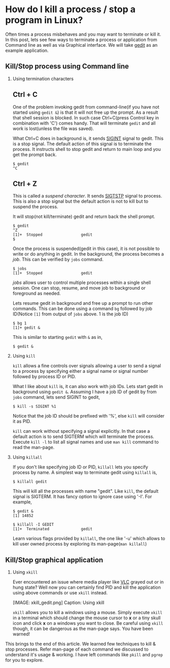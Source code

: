How do I kill a process / stop a program in Linux?
==================================================

Often times a process misbehaves and you may want to terminate or kill
it. In this post, lets see few ways to terminate a process or
application from Command line as well as via Graphical interface. We
will take [gedit](https://wiki.gnome.org/Apps/Gedit) as an example
application.


Kill/Stop process using Command line
------------------------------------

1. Using termination characters

   Ctrl + C
   --------

	One of the problem invoking gedit from command-line(if you have
	not started using `gedit &`) is that it will not free up the
	prompt. As a result that shell session is blocked. In such case
	Ctrl+C(press Control key in combination with 'C') comes handy.
	That will terminate `gedit` and all work is lost(unless the file
	was saved).

	What Ctrl+C does in background is, it sends
    [SIGINT](http://man7.org/linux/man-pages/man7/signal.7.html)
    signal to gedit. This is a stop signal. The default action of this
    signal is to terminate the process. It instructs shell to stop
    gedit and return to main loop and you get the prompt back.


	```
	$ gedit
	^C
	```


   Ctrl + Z
   --------

   This is called a _suspend character_. It sends
   [SIGTSTP](http://man7.org/linux/man-pages/man7/signal.7.html)
   signal to process. This is also a stop signal but the default
   action is not to kill but to suspend the process.

   It will stop(not kill/terminate) gedit and return back the shell
   prompt.

   ```
   $ gedit
   ^Z
   [1]+  Stopped                 gedit
   $
   ```

   Once the process is suspended(gedit in this case), it is not
   possible to write or do anything in gedit. In the background, the
   process becomes a _job_. This can be verified by `jobs` command.

   ```
   $ jobs
   [1]+  Stopped                 gedit
   ```

   _jobs_ allows user to control multiple processes within a single
   shell session. One can stop, resume, and move job to background or
   foreground as needed.

   Lets resume gedit in background and free up a prompt to run other
   commands. This can be done using a command `bg` followed by job
   ID(Notice `[1]` from output of `jobs` above. 1 is the job ID)

   ```
   $ bg 1
   [1]+ gedit &
   ```

   This is similar to starting `gedit` with `&` as in,

   ```
   $ gedit &
   ```


2. Using `kill`

   `kill` allows a fine controls over signals allowing a user to send
   a signal to a process by specifying either a signal name or signal
   number followed by process ID or PID.

   What I like about `kill` is, it can also work with job IDs. Lets
   start gedit in background using `gedit &`. Assuming I have a job ID
   of gedit by from `jobs` command, lets send SIGINT to gedit,

   ```
   $ kill -s SIGINT %1
   ```

   Notice that the job ID should be prefixed with '%', else `kill`
   will consider it as PID.

   `kill` can work without specifying a signal explicitly. In that
   case a default action is to send SIGTERM which will terminate the
   process. Execute `kill -l` to list all signal names and use `man
   kill` command to read the man-page.

3. Using `killall`

   If you don't like specifying job ID or PID, `killall` lets you
   specify process by name. A simplest way to terminate gedit using
   `killall` is,

   ```
   $ killall gedit
   ```

   This will kill all the processes with name "gedit". Like `kill`,
   the default signal is SIGTERM. It has fancy option to ignore case
   using '-I'. For example,

   ```
   $ gedit &
   [1] 14852

   $ killall -I GEDIT
   [1]+  Terminated              gedit
   ```

   Learn various flags provided by `killall`, the one like '-u' which
   allows to kill user owned process by exploring its man-page(`man
   killall`)


Kill/Stop graphical application
-------------------------------


1. Using `xkill`

	Ever encountered an issue where media player like
	[VLC](https://www.videolan.org/vlc/index.html) grayed out or in
	hung state? Well now you can certainly find PID and kill the
	application using above commands or use `xkill` instead.


	[IMAGE: xkill_gedit.png]
	Caption: Using xkill

	`xkill` allows you to kill a windows using a mouse. Simply execute
	`xkill` in a terminal which should change the mouse cursor to
	**x** or a tiny skull icon and click **x** on a windows you want
	to close. Be careful using `xkill` though, it can be dangerous as
	the man-page says. You have been warned!


This brings to the end of this article. We learned few techniques to
kill & stop processes. Refer man-page of each command we discussed to
understand it's usage & working. I have left commands like `pkill` and
`pgrep` for you to explore.
